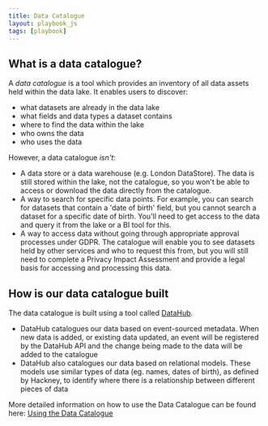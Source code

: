 ```yaml
---
title: Data Catalogue
layout: playbook_js
tags: [playbook]
---
```


## What is a data catalogue?

A _data catalogue_ is a tool which provides an inventory of all data assets held within the data lake. It enables users to discover:

- what datasets are already in the data lake
- what fields and data types a dataset contains
- where to find the data within the lake
- who owns the data
- who uses the data

However, a data catalogue _isn't_:

- A data store or a data warehouse (e.g. London DataStore). The data is still stored within the lake, not the catalogue, so you won't be able to access or download the data directly from the catalogue.
- A way to search for specific data points. For example, you can search for datasets that contain a 'date of birth' field, but you cannot search a dataset for a specific date of birth. You'll need to get access to the data and query it from the lake or a BI tool for this.
- A way to access data without going through appropriate approval processes under GDPR. The catalogue will enable you to see datasets held by other services and who to request this from, but you will still need to complete a Privacy Impact Assessment and provide a legal basis for accessing and processing this data.

## How is our data catalogue built

The data catalogue is built using a tool called [DataHub](https://datahubproject.io/docs/features). 

- DataHub catalogues our data based on event-sourced metadata. When new data is added, or existing data updated, an event will be registered by the DataHub API and the change being made to the data will be added to the catalogue 
- DataHub also catalogues our data based on relational models. These models use similar types of data (eg. names, dates of birth), as defined by Hackney, to identify where there is a relationship between different pieces of data

More detailed information on how to use the Data Catalogue can be found here: [Using the Data Catalogue](../finding-data/data-catalogue.md)